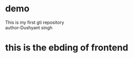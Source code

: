 # demo
This is my first gti repository
<br>
author-Dushyant singh

# this is the ebding of frontend

